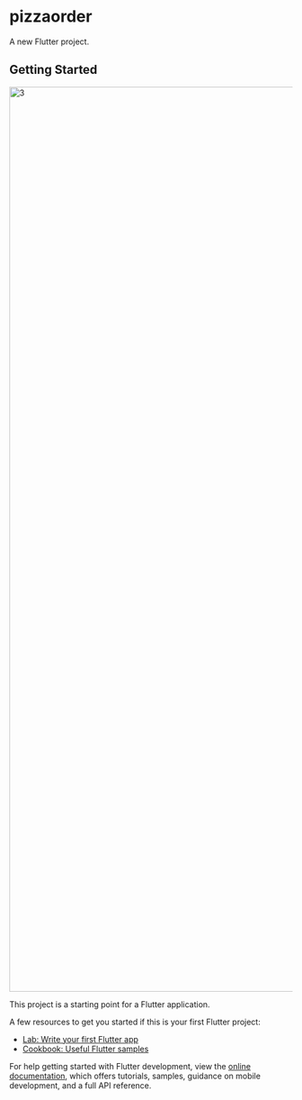 # pizzaorder

A new Flutter project.

## Getting Started
<img width="1600" height="1607" alt="3" src="https://github.com/user-attachments/assets/a70f3d40-648e-48b0-8ffe-080423209905" />

This project is a starting point for a Flutter application.

A few resources to get you started if this is your first Flutter project:

- [Lab: Write your first Flutter app](https://docs.flutter.dev/get-started/codelab)
- [Cookbook: Useful Flutter samples](https://docs.flutter.dev/cookbook)

For help getting started with Flutter development, view the
[online documentation](https://docs.flutter.dev/), which offers tutorials,
samples, guidance on mobile development, and a full API reference.

